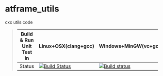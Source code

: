 # atframe_utils
cxx utils code

> Build & Run Unit Test in |  Linux+OSX(clang+gcc) | Windows+MinGW(vc+gcc) |
> -------------------------|--------|---------|
> Status |  [![Build Status](https://travis-ci.org/atframework/atframe_utils.svg?branch=master)](https://travis-ci.org/atframework/atframe_utils) | [![Build status](https://ci.appveyor.com/api/projects/status/7e6q54xxdga6ov00?svg=true)](https://ci.appveyor.com/project/owt5008137/atframe-utils/branch/master) |
>
